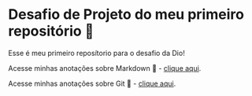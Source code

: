 # Desafio de Projeto do meu primeiro repositório :rocket:

Esse é meu primeiro reposítorio para o desafio da Dio!

Acesse minhas anotações sobre Markdown :thinking: - [clique aqui](https://github.com/Brendon3578/dio-challenge-first-repository/blob/main/comandos%20markdown/Guia%20de%20Sintaxe%20Markdown.md).

Acesse minhas anotações sobre Git :space_invader: - [clique aqui](https://github.com/Brendon3578/dio-challenge-first-repository/blob/main/comandos%20git/Guia%20de%20Sintaxe%20Git.md).
